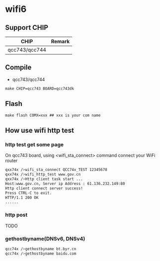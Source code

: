 # wifi6

## Support CHIP

|      CHIP        | Remark |
|:----------------:|:------:|
|qcc743/qcc744       |        |

## Compile

- qcc743/qcc744

```
make CHIP=qcc743 BOARD=qcc743dk
```

## Flash

```
make flash COMX=xxx ## xxx is your com name
```

## How use wifi http test

### http test get some page

On qcc743 board, using <wifi_sta_connect> command connect your WiFi router

```bash
qxx74x />wifi_sta_connect QCC74x_TEST 12345678
qxx74x />wifi_http_test www.gov.cn 
qxx74x />Http client task start ...
Host:www.gov.cn, Server ip Address : 61.136.232.149:80
Http client connect server success!
Press CTRL-C to exit.
HTTP/1.1 200 OK
......

```

### http post 

TODO

### gethostbyname(DNSv6, DNSv4)
```bash
qcc74x />gethostbyname bt.byr.cn
qcc74x />gethostbyname baidu.com
```
